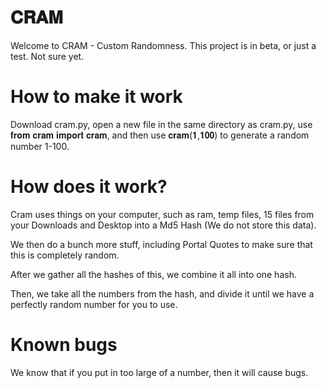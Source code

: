 # 𝐂𝐑𝐀𝐌

Welcome to CRAM - Custom Randomness. This project is in beta, or just a test. Not sure yet.

# How to make it work

Download cram.py, open a new file in the same directory as cram.py, use 𝐟𝐫𝐨𝐦 𝐜𝐫𝐚𝐦 𝐢𝐦𝐩𝐨𝐫𝐭 𝐜𝐫𝐚𝐦, and then use 𝐜𝐫𝐚𝐦(𝟏,𝟏𝟎𝟎) to generate a random number 1-100.

# How does it work?

Cram uses things on your computer, such as ram, temp files, 15 files from your Downloads and Desktop into a Md5 Hash (We do not store this data).

We then do a bunch more stuff, including Portal Quotes to make sure that this is completely random.

After we gather all the hashes of this, we combine it all into one hash.

Then, we take all the numbers from the hash, and divide it until we have a perfectly random number for you to use.

# Known bugs

We know that if you put in too large of a number, then it will cause bugs.
